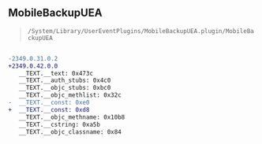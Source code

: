 ## MobileBackupUEA

> `/System/Library/UserEventPlugins/MobileBackupUEA.plugin/MobileBackupUEA`

```diff

-2349.0.31.0.2
+2349.0.42.0.0
   __TEXT.__text: 0x473c
   __TEXT.__auth_stubs: 0x4c0
   __TEXT.__objc_stubs: 0xbc0
   __TEXT.__objc_methlist: 0x32c
-  __TEXT.__const: 0xe0
+  __TEXT.__const: 0xd8
   __TEXT.__objc_methname: 0x10b8
   __TEXT.__cstring: 0xa5b
   __TEXT.__objc_classname: 0x84

```
